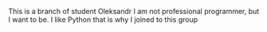 This is a branch of student Oleksandr
I am not professional programmer, but I want to be.
I like Python that is why I joined to this group